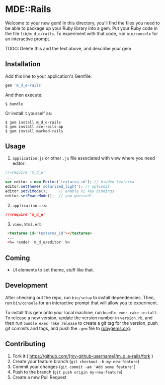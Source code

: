 # MDE::Rails

Welcome to your new gem! In this directory, you'll find the files you need to be able to package up your Ruby library into a gem. Put your Ruby code in the file `lib/m_d_e/rails`. To experiment with that code, run `bin/console` for an interactive prompt.

TODO: Delete this and the text above, and describe your gem

## Installation

Add this line to your application's Gemfile:

```ruby
gem 'm_d_e-rails'
```

And then execute:

    $ bundle

Or install it yourself as:

    $ gem install m_d_e-rails
    $ gem install ace-rails-ap
    $ gem install marked-rails

## Usage

1. `application.js` or other `.js` file associated with view where you need editor:

```javascript
//=require 'm_d_e'
...
var editor = new Editor('textarea_id'); // hidden textarea
editor.setTheme('solarized_light'); // optional
editor.setViMode();     // enable Vi key bindings
editor.setEmacsMode();  // you guessed!
```

2. `application.css`:

```css
//=require 'm_d_e'
```

3. `view.html.erb`

```html
 <textarea id="textarea_id"></textarea>
 ...
 <%= render 'm_d_e/editor' %>
```

## Coming

* UI elements to set theme, stuff like that.

## Development

After checking out the repo, run `bin/setup` to install dependencies. Then, run `bin/console` for an interactive prompt that will allow you to experiment.

To install this gem onto your local machine, run `bundle exec rake install`. To release a new version, update the version number in `version.rb`, and then run `bundle exec rake release` to create a git tag for the version, push git commits and tags, and push the `.gem` file to [rubygems.org](https://rubygems.org).

## Contributing

1. Fork it ( https://github.com/[my-github-username]/m_d_e-rails/fork )
2. Create your feature branch (`git checkout -b my-new-feature`)
3. Commit your changes (`git commit -am 'Add some feature'`)
4. Push to the branch (`git push origin my-new-feature`)
5. Create a new Pull Request
